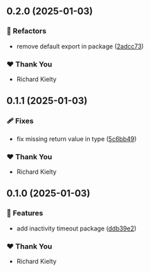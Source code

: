 ## 0.2.0 (2025-01-03)


### 💅 Refactors

- remove default export in package ([2adcc73](https://github.com/tw050x/webframe/commit/2adcc73))


### ❤️  Thank You

- Richard Kielty

## 0.1.1 (2025-01-03)


### 🩹 Fixes

- fix missing return value in type ([5c6bb49](https://github.com/tw050x/webframe/commit/5c6bb49))


### ❤️  Thank You

- Richard Kielty

## 0.1.0 (2025-01-03)


### 🚀 Features

- add inactivity timeout package ([ddb39e2](https://github.com/tw050x/webframe/commit/ddb39e2))


### ❤️  Thank You

- Richard Kielty